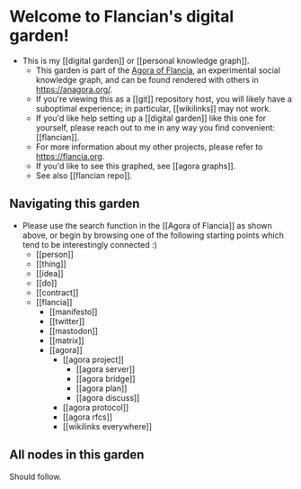 # Welcome to Flancian's digital garden!

- This is my [[digital garden]] or [[personal knowledge graph]].
  - This garden is part of the [Agora of Flancia](https://anagora.org/agora), an experimental social knowledge graph, and can be found rendered with others in https://anagora.org/.
  - If you're viewing this as a [[git]] repository host, you will likely have a suboptimal experience; in particular, [[wikilinks]] may not work.
  - If you'd like help setting up a [[digital garden]] like this one for yourself, please reach out to me in any way you find convenient: [[flancian]].
  - For more information about my other projects, please refer to https://flancia.org.
  - If you'd like to see this graphed, see [[agora graphs]].
  - See also [[flancian repo]].

## Navigating this garden

- Please use the search function in the [[Agora of Flancia]] as shown above, or begin by browsing one of the following starting points which tend to be interestingly connected :)
  - [[person]]
  - [[thing]]
  - [[idea]]
  - [[do]]
  - [[contract]]
  - [[flancia]]
    - [[manifesto]]
    - [[twitter]]
    - [[mastodon]]
    - [[matrix]]
    - [[agora]]
      - [[agora project]]
        - [[agora server]]
        - [[agora bridge]]
        - [[agora plan]]
        - [[agora discuss]]
      - [[agora protocol]]
      - [[agora rfcs]]
      - [[wikilinks everywhere]]

## All nodes in this garden

Should follow.

